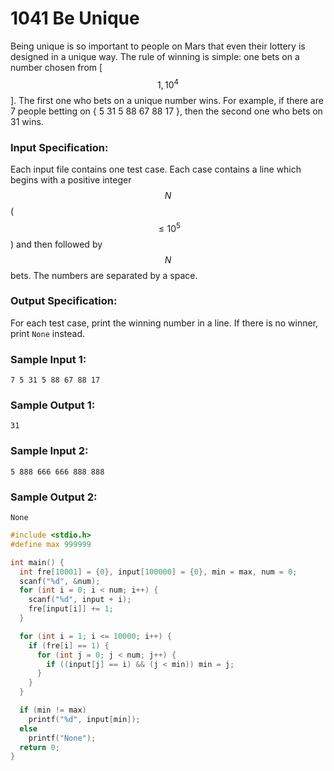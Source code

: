 # 1041 Be Unique
Being unique is so important to people on Mars that even their lottery is designed in a unique way. The rule of winning is simple: one bets on a number chosen from [$$1, 10^4$$]. The first one who bets on a unique number wins. For example, if there are 7 people betting on { 5 31 5 88 67 88 17 }, then the second one who bets on 31 wins.

### Input Specification:

Each input file contains one test case. Each case contains a line which begins with a positive integer $$N$$ ($$\le 10^5$$) and then followed by $$N$$ bets. The numbers are separated by a space.

### Output Specification:

For each test case, print the winning number in a line. If there is no winner, print `None` instead.

### Sample Input 1:
```in
7 5 31 5 88 67 88 17
```

### Sample Output 1:
```out
31
```

### Sample Input 2:
```in
5 888 666 666 888 888
```

### Sample Output 2:
```out
None
```

```cpp
#include <stdio.h>
#define max 999999

int main() {
  int fre[10001] = {0}, input[100000] = {0}, min = max, num = 0;
  scanf("%d", &num);
  for (int i = 0; i < num; i++) {
    scanf("%d", input + i);
    fre[input[i]] += 1;
  }

  for (int i = 1; i <= 10000; i++) {
    if (fre[i] == 1) {
      for (int j = 0; j < num; j++) {
        if ((input[j] == i) && (j < min)) min = j;
      }
    }
  }

  if (min != max)
    printf("%d", input[min]);
  else
    printf("None");
  return 0;
}
```